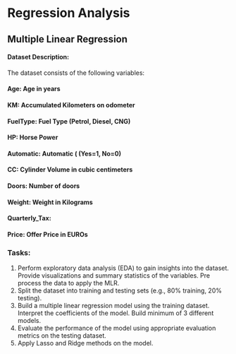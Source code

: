 # Regression Analysis
## Multiple Linear Regression

#### Dataset Description:
The dataset consists of the following variables:
#### Age: Age in years
#### KM: Accumulated Kilometers on odometer
#### FuelType: Fuel Type (Petrol, Diesel, CNG)
#### HP: Horse Power
#### Automatic: Automatic ( (Yes=1, No=0)
#### CC: Cylinder Volume in cubic centimeters
#### Doors: Number of doors
#### Weight: Weight in Kilograms
#### Quarterly_Tax: 
#### Price: Offer Price in EUROs

### Tasks:
1) Perform exploratory data analysis (EDA) to gain insights into the dataset. Provide visualizations and summary statistics of the variables. Pre process the data to apply the MLR.
2) Split the dataset into training and testing sets (e.g., 80% training, 20% testing).
3) Build a multiple linear regression model using the training dataset. Interpret the coefficients of the model. Build minimum of 3 different models.
4) Evaluate the performance of the model using appropriate evaluation metrics on the testing dataset.
5) Apply Lasso and Ridge methods on the model.

